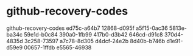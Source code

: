 # github-recovery-codes
github-recovery-codes
ed75c-a64b7
12868-d095f
a5f15-0ac36
5813e-ba34c
59e1d-b0c84
390a0-1fb99
417b0-d3b42
646cd-d91c8
370d4-4835d
3c258-73597
a7c78-8d305
d4dcf-24e2b
8d40b-b746b
d1e91-d59e9
00657-1ffdb
e5565-46938
